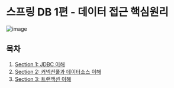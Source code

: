 # 스프링 DB 1편 - 데이터 접근 핵심원리

![image](https://user-images.githubusercontent.com/83503188/187172472-bc53a804-5cbc-4a5f-88fe-2cc63a545449.png)

## 목차

1. [Section 1: JDBC 이해](https://github.com/yoon-youngjin/SSS/blob/main/springDB_1/docs/section-01.md)
2. [Section 2: 커넥션풀과 데이터소스 이해](https://github.com/yoon-youngjin/SSS/blob/main/springDB_1/docs/section-02.md)
2. [Section 3: 트랜잭션 이해](https://github.com/yoon-youngjin/SSS/blob/main/springDB_1/docs/section-03.md)

